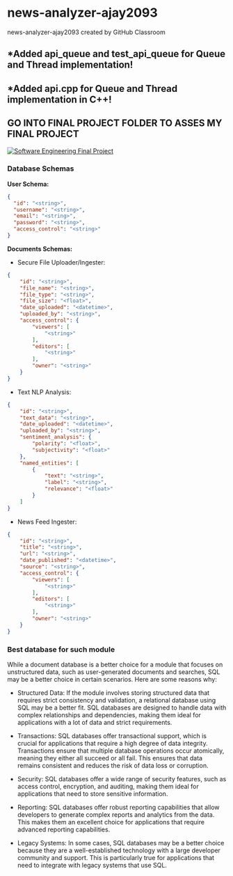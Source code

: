 # news-analyzer-ajay2093
news-analyzer-ajay2093 created by GitHub Classroom

## *Added api_queue and test_api_queue for Queue and Thread implementation!
## *Added api.cpp for Queue and Thread implementation in C++!

## GO INTO FINAL PROJECT FOLDER TO ASSES MY FINAL PROJECT

[![Software Engineering Final Project](https://res.cloudinary.com/marcomontalbano/image/upload/v1683502668/video_to_markdown/images/google-drive--151ZE_nvowifXXbw2HDABf7lpIYCHHwyE-c05b58ac6eb4c4700831b2b3070cd403.jpg)](https://drive.google.com/file/d/151ZE_nvowifXXbw2HDABf7lpIYCHHwyE/view?usp=sharing "Software Engineering Final Project")


### Database Schemas

**User Schema:**
``` json
{
  "id": "<string>",
  "username": "<string>",
  "email": "<string>",
  "password": "<string>",
  "access_control": "<string>"
}
```

**Documents Schemas:**

- Secure File Uploader/Ingester:
``` json
{
    "id": "<string>",
    "file_name": "<string>",
    "file_type": "<string>",
    "file_size": "<float>",
    "date_uploaded": "<datetime>",
    "uploaded_by": "<string>",
    "access_control": {
        "viewers": [
            "<string>"
        ],
        "editors": [
            "<string>"
        ],
        "owner": "<string>"
    }
}
```

- Text NLP Analysis:
``` json
{
    "id": "<string>",
    "text_data": "<string>",
    "date_uploaded": "<datetime>",
    "uploaded_by": "<string>",
    "sentiment_analysis": {
        "polarity": "<float>",
        "subjectivity": "<float>"
    },
    "named_entities": [
        {
            "text": "<string>",
            "label": "<string>",
            "relevance": "<float>"
        }
    ]
}
```

- News Feed Ingester:
``` json
{
    "id": "<string>",
    "title": "<string>",
    "url": "<string>",
    "date_published": "<datetime>",
    "source": "<string>",
    "access_control": {
        "viewers": [
            "<string>"
        ],
        "editors": [
            "<string>"
        ],
        "owner": "<string>"
    }
}
```

### Best database for such module

While a document database is a better choice for a module that focuses on unstructured data, such as user-generated documents and searches, SQL may be a better choice in certain scenarios. Here are some reasons why:

* Structured Data: If the module involves storing structured data that requires strict consistency and validation, a relational database using SQL may be a better fit. SQL databases are designed to handle data with complex relationships and dependencies, making them ideal for applications with a lot of data and strict requirements.

* Transactions: SQL databases offer transactional support, which is crucial for applications that require a high degree of data integrity. Transactions ensure that multiple database operations occur atomically, meaning they either all succeed or all fail. This ensures that data remains consistent and reduces the risk of data loss or corruption.

* Security: SQL databases offer a wide range of security features, such as access control, encryption, and auditing, making them ideal for applications that need to store sensitive information.

* Reporting: SQL databases offer robust reporting capabilities that allow developers to generate complex reports and analytics from the data. This makes them an excellent choice for applications that require advanced reporting capabilities.

* Legacy Systems: In some cases, SQL databases may be a better choice because they are a well-established technology with a large developer community and support. This is particularly true for applications that need to integrate with legacy systems that use SQL.







